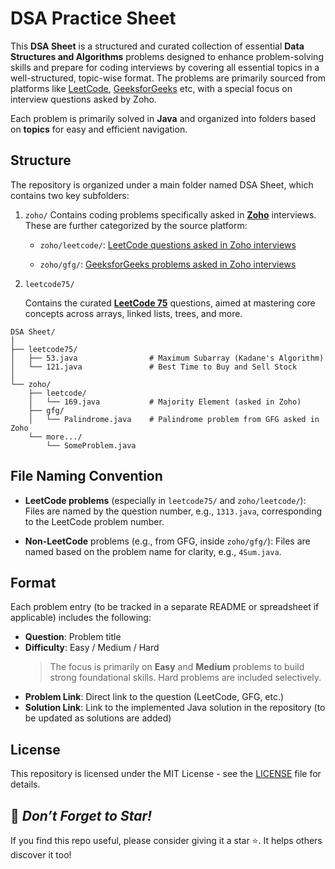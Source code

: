 # DSA Practice Sheet

This **DSA Sheet** is a structured and curated collection of essential **Data Structures and Algorithms** problems designed to enhance problem-solving skills and prepare for coding interviews by covering all essential topics in a well-structured, topic-wise format. The problems are primarily sourced from platforms like [LeetCode](https://leetcode.com/problemset/), [GeeksforGeeks](https://www.geeksforgeeks.org/) etc, with a special focus on interview questions asked by Zoho.

Each problem is primarily solved in **Java** and organized into folders based on **topics** for easy and efficient navigation.

## Structure

The repository is organized under a main folder named DSA Sheet, which contains two key subfolders:
1. `zoho/`
   Contains coding problems specifically asked in **[Zoho](https://www.zoho.com/)** interviews. These are further categorized by the source platform:
   
   - `zoho/leetcode/`: [LeetCode questions asked in Zoho interviews](https://leetcode.com/company/zoho/)
     
   - `zoho/gfg/`: [GeeksforGeeks problems asked in Zoho interviews](https://www.geeksforgeeks.org/explore?page=1&company=Zoho)
     
2. `leetcode75/`
   
   Contains the curated **[LeetCode 75](https://leetcode.com/studyplan/leetcode-75/)** questions, aimed at mastering core concepts across arrays, linked lists, trees, and more.

```text
DSA Sheet/
│
├── leetcode75/
│   ├── 53.java                # Maximum Subarray (Kadane's Algorithm)
│   └── 121.java               # Best Time to Buy and Sell Stock
│
└── zoho/
    ├── leetcode/
    │   └── 169.java           # Majority Element (asked in Zoho)
    ├── gfg/
    │   └── Palindrome.java    # Palindrome problem from GFG asked in Zoho
    └── more.../
        └── SomeProblem.java
```

## File Naming Convention

- **LeetCode problems** (especially in `leetcode75/` and `zoho/leetcode/`):
  Files are named by the question number, e.g., `1313.java`, corresponding to the LeetCode problem number.

- **Non-LeetCode** problems (e.g., from GFG, inside `zoho/gfg/`):
  Files are named based on the problem name for clarity, e.g., `4Sum.java`.

## Format

Each problem entry (to be tracked in a separate README or spreadsheet if applicable) includes the following:

- **Question**: Problem title
- **Difficulty**: Easy / Medium / Hard
  > The focus is primarily on **Easy** and **Medium** problems to build strong foundational skills. Hard problems are included selectively.
- **Problem Link**: Direct link to the question (LeetCode, GFG, etc.)
- **Solution Link**: Link to the implemented Java solution in the repository (to be updated as solutions are added)

## License

This repository is licensed under the MIT License - see the [LICENSE](/LICENSE) file for details.

## 🌟 *Don’t Forget to Star!*
If you find this repo useful, please consider giving it a star ⭐. It helps others discover it too!
